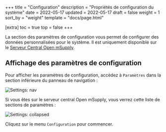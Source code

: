 +++
title = "Configuration"
description = "Propriétés de configuration du système"
date = 2022-05-17
updated = 2022-05-17
draft = false
weight = 1
sort_by = "weight"
template = "docs/page.html"

[extra]
toc = true
top = false
+++

La section des paramètres de configuration vous permet de configurer des données personnalisées pour le système. Il est uniquement disponible sur le [Serveur Central Open mSupply](https://docs.msupply.foundation/fr/docs/getting_started/central/).

## Affichage des paramètres de configuration

Pour afficher les paramètres de configuration, accédez à `Paramètres` dans la section inférieure du panneau de navigation :

![Settings: nav](/docs/settings/images/admin_nav.png)

Si vous êtes sur le serveur central Open mSupply, vous verrez cette liste de sections de paramètres :

![Settings: collapsed](/docs/settings/images/settings_collapsed_central.png)

Cliquez sur le menu `Configuration` pour commencer.


